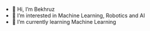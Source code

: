- 👋 Hi, I’m Bekhruz
- 👀 I’m interested in Machine Learning, Robotics and AI
- 🌱 I’m currently learning Machine Learning
